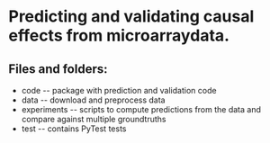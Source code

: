 # Predicting and validating causal effects from microarraydata.

## Files and folders:
* code -- package with prediction and validation code
* data -- download and preprocess data
* experiments -- scripts to compute predictions from the data and compare against multiple groundtruths
* test -- contains PyTest tests